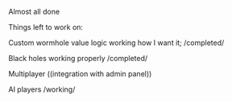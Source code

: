 Almost all done

Things left to work on:

Custom wormhole value logic working how I want it; /completed/

Black holes working properly   /completed/

Multiplayer  ((integration with admin panel))

AI players    /working/
